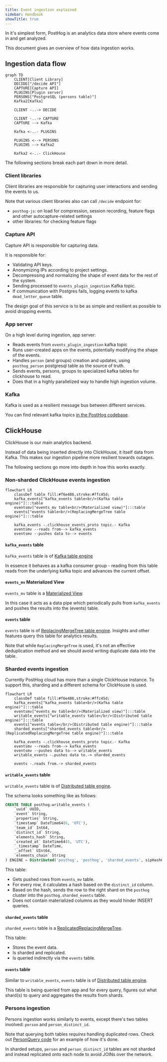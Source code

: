 ```yaml
---
title: Event ingestion explained
sidebar: Handbook
showTitle: true
---
```


In it's simplest form, PostHog is an analytics data store where events come in and get analyzed.

This document gives an overview of how data ingestion works.

## Ingestion data flow

```mermaid
graph TD
    CLIENT[Client Library]
    DECIDE["/decide API"]
    CAPTURE[Capture API]
    PLUGINS[Plugin server]
    PERSONS["PostgreSQL (persons table)"]
    Kafka2[Kafka]

    CLIENT -..-> DECIDE

    CLIENT -..-> CAPTURE
    CAPTURE --> Kafka

    Kafka <-..- PLUGINS

    PLUGINS <--> PERSONS
    PLUGINS --> Kafka2

    Kafka2 <-..- ClickHouse
```

The following sections break each part down in more detail.

### Client libraries

Client libraries are responsible for capturing user interactions and sending the events to us.

Note that various client libraries also can call `/decide` endpoint for:
- `posthog-js`: on load for compression, session recording, feature flags and other autocapture-related settings
- other libraries: for checking feature flags

### Capture API

Capture API is responsible for capturing data.

It is responsible for:
- Validating API keys.
- Anonymizing IPs according to project settings.
- Decompressing and normalizing the shape of event data for the rest of the system.
- Sending processed to `events_plugin_ingestion` Kafka topic.
- If communication with Postgres fails, logging events to kafka `dead_letter_queue` table.

The design goal of this service is to be as simple and resilient as possible to avoid dropping events.

### App server

On a high level during ingestion, app server:
- Reads events from `events_plugin_ingestion` kafka topic
- Runs user-created apps on the events, potentially modifying the shape of the events.
- Handles `person` (and groups) creation and updates, using `posthog_person` postgresql table as the source of truth.
- Sends events, persons, groups to specialized kafka tables for clickhouse to read.
- Does that in a highly parallelized way to handle high ingestion volume.

### Kafka

Kafka is used as a resilient message bus between different services.

You can find relevant kafka topics [in the PostHog codebase](https://github.com/PostHog/posthog/blob/master/posthog/kafka_client/topics.py).


## ClickHouse

ClickHouse is our main analytics backend.

Instead of data being inserted directly into ClickHouse, it itself data from Kafka. This makes our ingestion pipeline more resilient towards outages.

The following sections go more into depth in how this works exactly.

### Non-sharded ClickHouse events ingestion

```mermaid
flowchart LR
    classDef table fill:#f6e486,stroke:#ffc45d;
    kafka_events["kafka_events table<br/>(Kafka table engine)"]:::table
    eventsmv["events_mv table<br/>(Materialized view)"]:::table
    events["events table<br/>(ReplacingMergeTree table engine)"]:::table

    kafka_events -.clickhouse_events_proto topic.- Kafka
    eventsmv --reads from--> kafka_events
    eventsmv --pushes data to--> events
```

#### `kafka_events` table

`kafka_events` table is of [Kafka table engine](https://clickhouse.com/docs/en/engines/table-engines/integrations/kafka/)

In essence it behaves as a kafka consumer group - reading from this table reads from the underlying kafka topic and advances the current offset.

#### `events_mv` Materialized View

`events_mv` table is a [Materialized View](https://clickhouse.com/docs/en/sql-reference/statements/create/view/#materialized).

In this case it acts as a data pipe which periodically pulls from `kafka_events` and pushes the results into the (events) table.

#### `events` table

`events` table is of [ReplacingMergeTree table engine](https://clickhouse.com/docs/en/engines/table-engines/mergetree-family/replacingmergetree/). Insights and other features query this table for analytics results.

Note that while `ReplacingMergeTree` is used, it's not an effective deduplication method and we should avoid writing duplicate data into the table.

### Sharded events ingestion

Currently PostHog cloud has more than a single ClickHouse instance. To support this, sharding and a different schema for ClickHouse is used.

```mermaid
flowchart LR
    classDef table fill:#f6e486,stroke:#ffc45d;
    kafka_events["kafka_events table<br/>(Kafka table engine)"]:::table
    eventsmv["events_mv table<br/>(Materialized view)"]:::table
    writable_events["writable_events table</br/>(Distributed table engine)"]:::table
    events["events table</br/>(Distributed table engine)"]:::table
    sharded_events["sharded_events table<br/>(ReplicatedReplacingMergeTree table engine)"]:::table

    kafka_events -.clickhouse_events_proto topic.- Kafka
    eventsmv --reads from--> kafka_events
    eventsmv --pushes data to--> writable_events
    writable_events -.pushes data to.-> sharded_events

    events -.reads from.-> sharded_events
```

#### `writable_events` table

`writable_events` table is of [Distributed table engine](https://clickhouse.com/docs/en/engines/table-engines/special/distributed/).

The schema looks something like as follows:

```sql
CREATE TABLE posthog.writable_events (
    `uuid` UUID,
    `event` String,
    `properties` String,
    `timestamp` DateTime64(6, 'UTC'),
    `team_id` Int64,
    `distinct_id` String,
    `elements_hash` String,
    `created_at` DateTime64(6, 'UTC'),
    `_timestamp` DateTime,
    `_offset` UInt64,
    `elements_chain` String
) ENGINE = Distributed('posthog', 'posthog', 'sharded_events', sipHash64(distinct_id))
```

This table:
- Gets pushed rows from `events_mv` table.
- For every row, it calculates a hash based on the `distinct_id` column.
- Based on the hash, sends the row to the right shard on the `posthog` cluster into the `posthog.sharded_events` table.
- Does not contain materialized columns as they would hinder INSERT queries.

#### `sharded_events` table

`sharded_events` table is a [Replicated](https://clickhouse.com/docs/en/engines/table-engines/mergetree-family/replication/)[ReplacingMergeTree](https://clickhouse.com/docs/en/engines/table-engines/mergetree-family/replacingmergetree/).

This table:
- Stores the event data.
- Is sharded and replicated.
- Is queried indirectly via the `events` table.

#### `events` table

Similar to `writable_events`, `events` table is of [Distributed table engine](https://clickhouse.com/docs/en/engines/table-engines/special/distributed/).

This table is being queried from app and for every query, figures out what shard(s) to query and aggregates the results from shards.

### Persons ingestion

Persons ingestion works similarly to events, except there's two tables involved: `person` and `person_distinct_id`.

Note that querying both tables _requires_ handling duplicated rows. Check out [PersonQuery code](https://github.com/PostHog/posthog/blob/master/ee/clickhouse/queries/person_query.py) for an example of how it's done.

In sharded setups, `person` and `person_distinct_id` tables are not sharded and instead replicated onto each node to avoid JOINs over the network.
